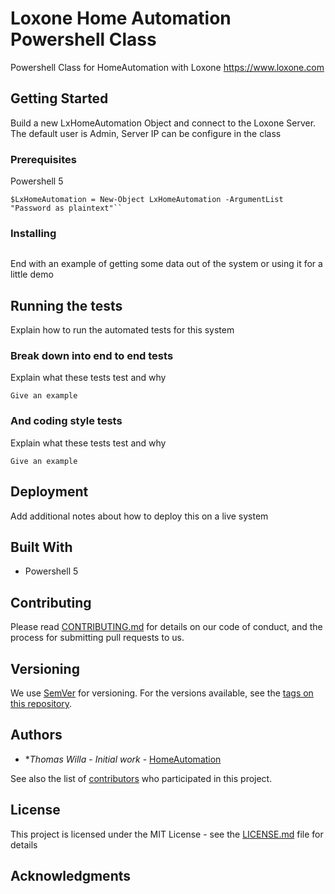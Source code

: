 # Loxone Home Automation Powershell Class

Powershell Class for HomeAutomation with Loxone https://www.loxone.com

## Getting Started

Build a new LxHomeAutomation Object and connect to the Loxone Server. The default user is Admin, Server IP can be configure in the class

### Prerequisites

Powershell 5

```
$LxHomeAutomation = New-Object LxHomeAutomation -ArgumentList "Password as plaintext"``
```

### Installing
```
```

End with an example of getting some data out of the system or using it for a little demo

## Running the tests

Explain how to run the automated tests for this system

### Break down into end to end tests

Explain what these tests test and why

```
Give an example
```

### And coding style tests

Explain what these tests test and why

```
Give an example
```

## Deployment

Add additional notes about how to deploy this on a live system

## Built With

* Powershell 5

## Contributing

Please read [CONTRIBUTING.md](https://gist.github.com/PurpleBooth/b24679402957c63ec426) for details on our code of conduct, and the process for submitting pull requests to us.

## Versioning

We use [SemVer](http://semver.org/) for versioning. For the versions available, see the [tags on this repository](https://github.com/your/project/tags). 

## Authors

* **Thomas Willa* - *Initial work* - [HomeAutomation](https://github.com/ThomasWilla)

See also the list of [contributors](https://github.com/ThomasWilla/HomeAutomation/contributors) who participated in this project.

## License

This project is licensed under the MIT License - see the [LICENSE.md](LICENSE.md) file for details

## Acknowledgments


